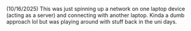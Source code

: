 (10/16/2025) This was just spinning up a network on one laptop device (acting as a server) and connecting with another laptop. Kinda a dumb approach lol but was playing around with stuff back in the uni days.
